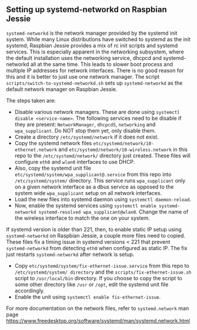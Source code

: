 ## Setting up systemd-networkd on Raspbian Jessie

`systemd-networkd` is the network manager provided by the systemd init system. While many Linux distributions have switched to systemd as the init systemd, Raspbian Jessie provides a mix of rc init scripts and systemd services. This is especially apparent in the networking subsystem, where the default installation uses the networking service, dhcpcd and systemd-networkd all at the same time. This leads to slower boot process and multiple IP addresses for network interfaces. There is no good reason for this and it is better to just use one network manager. The script `scripts/switch-to-systemd-networkd.sh` sets up `systemd-networkd` as the default network manager on Raspbian Jessie.

The steps taken are:

* Disable various network managers. These are done using `systemctl disable <service-name>`. The following services need to be disable if they are present: `NetworkManager`, `dhcpcd5`, `networking` and `wpa_supplicant`. Do NOT stop them yet, only disable them.
* Create a directory `/etc/systemd/network` if it does not exist.
* Copy the systemd network files `etc/systemd/network/10-ethernet.network` and `etc/systemd/network/10-wireless.network` in this repo to the `/etc/systemd/network/` directory just created. These files will configure `eth0` and `wlan0` interfaces to use DHCP.
* Also, copy the systemd unit file `etc/systemd/system/wpa_supplicant@.service` from this repo into `/etc/systemd/system/` directory. This service runs `wpa_supplicant` only on a given network interface as a dbus service as opposed to the system wide `wpa_supplicant` setup on all network interfaces.
* Load the new files into systemd daemon using `systemctl daemon-reload`.
* Now, enable the systemd services using `systemctl enable systemd-networkd systemd-resolved wpa_supplicant@wlan0`. Change the name of the wireless interface to match the one on your system.

If systemd version is older than 221, then, to enable static IP setup using `systemd-networkd` on Raspbian Jessie, a couple more files need to copied. These files fix a timing issue in systemd versions < 221 that prevent `systemd-networkd` from detecting `eth0` when configured as static IP. The fix just restarts `systemd-networkd` after network is setup.

* Copy `etc/systemd/system/fix-ethernet-issue.service` from this repo to `/etc/systemd/system/ directory` and the `scripts/fix-ethernet-issue.sh` script to `/usr/local/bin` directory. If you choose to copy the script to some other directory like `/usr` or `/opt`, edit the systemd unit file accordingly.
* Enable the unit using `systemctl enable fix-ethernet-issue`.

For more documentation on the network files, refer to `systemd.network` man page https://www.freedesktop.org/software/systemd/man/systemd.network.html